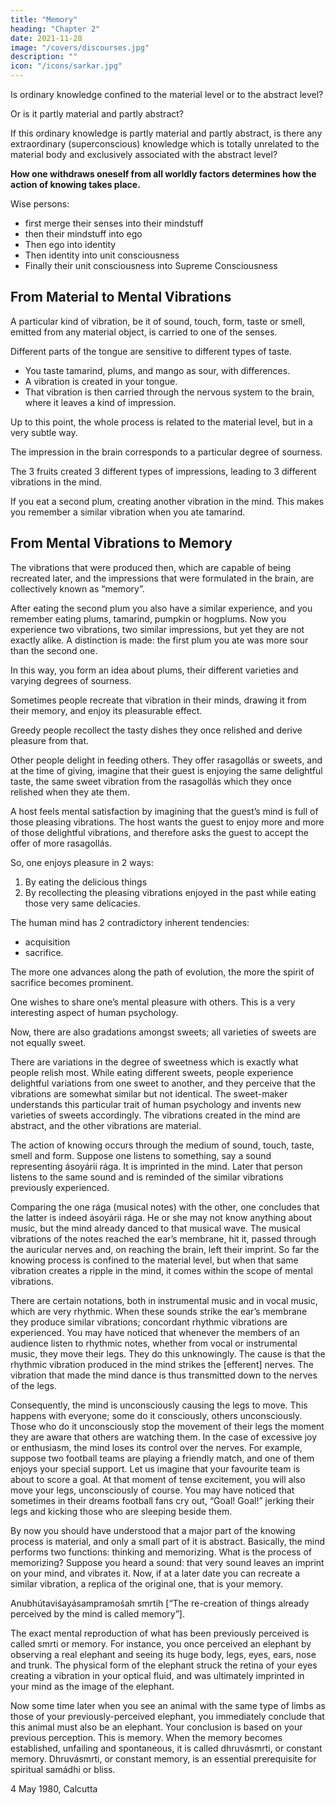 ```yaml
---
title: "Memory"
heading: "Chapter 2"
date: 2021-11-28
image: "/covers/discourses.jpg"
description: ""
icon: "/icons/sarkar.jpg"
---
```



Is ordinary knowledge confined to the material level or to the abstract level?

Or is it partly material and partly abstract? 

If this ordinary knowledge is partly material and partly abstract, is there any extraordinary (superconscious) knowledge which is totally unrelated to the material body and exclusively associated with the abstract level? 

**How one withdraws oneself from all worldly factors determines how the action of knowing takes place.**

<!-- Yacchedváuṋmanasii prájiṋastadyacchejjiṋána átmani;
Jiṋánamátmani mahati niyacchettadyacchecchánta átmani. -->

Wise persons:
- first merge their <!-- indriyas --> senses into their <!-- citta --> mindstuff
- then their <!-- citta --> mindstuff into <!-- aham --> ego
- Then <!-- aham --> ego into <!-- mahat --> identity
- Then <!-- mahat --> identity into <!-- jiivátmá --> unit consciousness
- Finally their <!-- jiivátmá --> unit consciousness into Supreme Consciousness


## From Material to Mental Vibrations

A particular kind of vibration, be it of sound, touch, form, taste or smell, emitted from any material object, is carried to one of the senses. <!--  indriyas or gateways of the organs.  -->


Different parts of the tongue are sensitive to different types of taste. 
- You taste tamarind, plums, and mango as sour, with differences.
- A vibration is created in your tongue.
- That vibration is then carried through the nervous system to the brain, where it leaves a kind of impression.

Up to this point, the whole process is related to the material level, but in a very subtle way. 

The impression in the brain corresponds to a particular degree of sourness. 

The 3 fruits created 3 different types of impressions, leading to 3 different vibrations in the mind. 

If you eat a second plum, creating another vibration in the mind. This makes you remember a similar vibration when you ate tamarind. 


## From Mental Vibrations to Memory

The vibrations that were produced then, which are capable of being recreated later, and the impressions that were formulated in the brain, are collectively known as “memory”. 

After eating the second plum you also have a similar experience, and you remember eating plums, tamarind, pumpkin or hogplums. Now you experience two vibrations, two similar impressions, but yet they are not exactly alike. A distinction is made: the first plum you ate was more sour than the second one. 

In this way, you form an idea about plums, their different varieties and varying degrees of sourness. 

Sometimes people recreate that vibration in their minds, drawing it from their memory, and enjoy its pleasurable effect. 

Greedy people recollect the tasty dishes they once relished and derive pleasure from that. 

Other people delight in feeding others. They offer rasagollás or sweets, and at the time of giving, imagine that their guest is enjoying the same delightful taste, the same sweet vibration from the rasagollás which they once relished when they ate them. 

A host feels mental satisfaction by imagining that the guest’s mind is full of those pleasing vibrations. The host wants the guest to enjoy more and more of those delightful vibrations, and therefore asks the guest to accept the offer of more rasagollás. 

So, one enjoys pleasure in 2 ways:

1. By eating the delicious things
2. By recollecting the pleasing vibrations enjoyed in the past while eating those very same delicacies.

The human mind has 2 contradictory inherent tendencies:
- acquisition
- sacrifice. 

The more one advances along the path of evolution, the more the spirit of sacrifice becomes prominent.

One wishes to share one’s mental pleasure with others. This is a very interesting aspect of human psychology.

Now, there are also gradations amongst sweets; all varieties of sweets are not equally sweet.

There are variations in the degree of sweetness which is exactly what people relish most. While eating different sweets, people experience delightful variations from one sweet to another, and they perceive that the vibrations are somewhat similar but not identical. The sweet-maker understands this particular trait of human psychology and invents new varieties of sweets accordingly. The vibrations created in the mind are abstract, and the other vibrations are material.

The action of knowing occurs through the medium of sound, touch, taste, smell and form. Suppose one listens to something, say a sound representing ásoyárii rága. It is imprinted in the mind. Later that person listens to the same sound and is reminded of the similar vibrations previously experienced. 

Comparing the one rága (musical notes) with the other, one concludes that the latter is indeed ásoyárii rága. He or she may not know anything about music, but the mind already danced to that musical wave. The musical vibrations of the notes reached the ear’s membrane, hit it, passed through the auricular nerves and, on reaching the brain, left their imprint. So far the knowing process is confined to the material level, but when that same vibration creates a ripple in the mind, it comes within the scope of mental vibrations.

There are certain notations, both in instrumental music and in vocal music, which are very rhythmic. When these sounds strike the ear’s membrane they produce similar vibrations; concordant rhythmic vibrations are experienced. You may have noticed that whenever the members of an audience listen to rhythmic notes, whether from vocal or instrumental music, they move their legs. They do this unknowingly. The cause is that the rhythmic vibration produced in the mind strikes the [efferent] nerves. The vibration that made the mind dance is thus transmitted down to the nerves of the legs. 

Consequently, the mind is unconsciously causing the legs to move. This happens with everyone; some do it consciously, others unconsciously. Those who do it unconsciously stop the movement of their legs the moment they are aware that others are watching them. In the case of excessive joy or enthusiasm, the mind loses its control over the nerves. For example, suppose two football teams are playing a friendly match, and one of them enjoys your special support. Let us imagine that your favourite team is about to score a goal. At that moment of tense excitement, you will also move your legs, unconsciously of course. You may have noticed that sometimes in their dreams football fans cry out, “Goal! Goal!” jerking their legs and kicking those who are sleeping beside them.

By now you should have understood that a major part of the knowing process is material, and only a small part of it is abstract.
Basically, the mind performs two functions: thinking and memorizing. What is the process of memorizing? Suppose you heard a sound: that very sound leaves an imprint on your mind, and vibrates it. Now, if at a later date you can recreate a similar vibration, a replica of the original one, that is your memory.

Anubhútaviśayásampramośah smrtih [“The re-creation of things already perceived by the mind is called memory”].

The exact mental reproduction of what has been previously perceived is called smrti or memory. For instance, you once perceived an elephant by observing a real elephant and seeing its huge body, legs, eyes, ears, nose and trunk. The physical form of the elephant struck the retina of your eyes creating a vibration in your optical fluid, and was ultimately imprinted in your mind as the image of the elephant. 

Now some time later when you see an animal with the same type of limbs as those of your previously-perceived elephant, you immediately conclude that this animal must also be an elephant. Your conclusion is based on your previous perception. This is memory. When the memory becomes established, unfailing and spontaneous, it is called dhruvásmrti, or constant memory. Dhruvásmrti, or constant memory, is an essential prerequisite for spiritual samádhi or bliss.

4 May 1980, Calcutta


